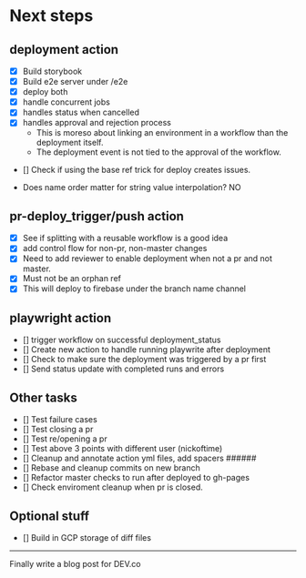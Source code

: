# Next steps

## deployment action
- [x] Build storybook
- [x] Build e2e server under /e2e
- [x] deploy both
- [x] handle concurrent jobs
- [x] handles status when cancelled
- [x] handles approval and rejection process
  - This is moreso about linking an environment in a workflow than the deployment itself.
  - The deployment event is not tied to the approval of the workflow.
- [] Check if using the base ref trick for deploy creates issues.

- Does name order matter for string value interpolation? NO

## pr-deploy_trigger/push action
- [x] See if splitting with a reusable workflow is a good idea
- [x] add control flow for non-pr, non-master changes
- [x] Need to add reviewer to enable deployment when not a pr and not master.
- [x] Must not be an orphan ref
- [x] This will deploy to firebase under the branch name channel

## playwright action
- [] trigger workflow on successful deployment_status
- [] Create new action to handle running playwrite after deployment
- [] Check to make sure the deployment was triggered by a pr first
- [] Send status update with completed runs and errors

## Other tasks
- [] Test failure cases
- [] Test closing a pr
- [] Test re/opening a pr
- [] Test above 3 points with different user (nickoftime)
- [] Cleanup and annotate action yml files, add spacers ######
- [] Rebase and cleanup commits on new branch
- [] Refactor master checks to run after deployed to gh-pages
- [] Check enviroment cleanup when pr is closed.

## Optional stuff
- [] Build in GCP storage of diff files

---

Finally write a blog post for DEV.co
